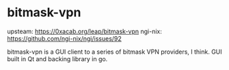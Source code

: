 # bitmask-vpn

upsteam: https://0xacab.org/leap/bitmask-vpn
ngi-nix: https://github.com/ngi-nix/ngi/issues/92

bitmask-vpn is a GUI client to a series of bitmask VPN providers, I think. GUI built in Qt and backing library in go.
